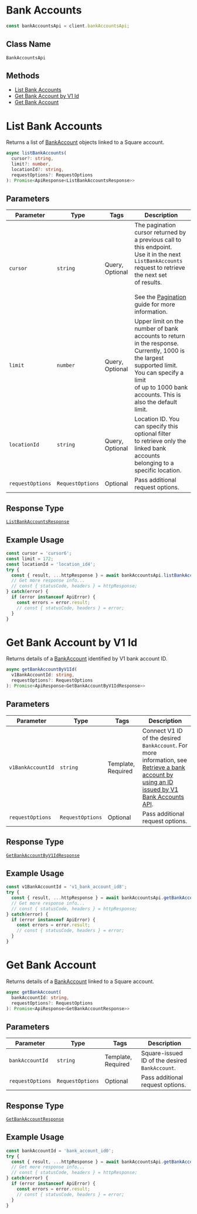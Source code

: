 # Bank Accounts

```ts
const bankAccountsApi = client.bankAccountsApi;
```

## Class Name

`BankAccountsApi`

## Methods

* [List Bank Accounts](/doc/api/bank-accounts.md#list-bank-accounts)
* [Get Bank Account by V1 Id](/doc/api/bank-accounts.md#get-bank-account-by-v1-id)
* [Get Bank Account](/doc/api/bank-accounts.md#get-bank-account)


# List Bank Accounts

Returns a list of [BankAccount](#type-bankaccount) objects linked to a Square account.

```ts
async listBankAccounts(
  cursor?: string,
  limit?: number,
  locationId?: string,
  requestOptions?: RequestOptions
): Promise<ApiResponse<ListBankAccountsResponse>>
```

## Parameters

| Parameter | Type | Tags | Description |
|  --- | --- | --- | --- |
| `cursor` | `string` | Query, Optional | The pagination cursor returned by a previous call to this endpoint.<br>Use it in the next `ListBankAccounts` request to retrieve the next set<br>of results.<br><br>See the [Pagination](https://developer.squareup.com/docs/working-with-apis/pagination) guide for more information. |
| `limit` | `number` | Query, Optional | Upper limit on the number of bank accounts to return in the response.<br>Currently, 1000 is the largest supported limit. You can specify a limit<br>of up to 1000 bank accounts. This is also the default limit. |
| `locationId` | `string` | Query, Optional | Location ID. You can specify this optional filter<br>to retrieve only the linked bank accounts belonging to a specific location. |
| `requestOptions` | `RequestOptions` | Optional | Pass additional request options. |

## Response Type

[`ListBankAccountsResponse`](/doc/models/list-bank-accounts-response.md)

## Example Usage

```ts
const cursor = 'cursor6';
const limit = 172;
const locationId = 'location_id4';
try {
  const { result, ...httpResponse } = await bankAccountsApi.listBankAccounts(cursor, limit, locationId);
  // Get more response info...
  // const { statusCode, headers } = httpResponse;
} catch(error) {
  if (error instanceof ApiError) {
    const errors = error.result;
    // const { statusCode, headers } = error;
  }
}
```


# Get Bank Account by V1 Id

Returns details of a [BankAccount](#type-bankaccount) identified by V1 bank account ID.

```ts
async getBankAccountByV1Id(
  v1BankAccountId: string,
  requestOptions?: RequestOptions
): Promise<ApiResponse<GetBankAccountByV1IdResponse>>
```

## Parameters

| Parameter | Type | Tags | Description |
|  --- | --- | --- | --- |
| `v1BankAccountId` | `string` | Template, Required | Connect V1 ID of the desired `BankAccount`. For more information, see<br>[Retrieve a bank account by using an ID issued by V1 Bank Accounts API](https://developer.squareup.com/docs/bank-accounts-api#retrieve-a-bank-account-by-using-an-id-issued-by-v1-bank-accounts-api). |
| `requestOptions` | `RequestOptions` | Optional | Pass additional request options. |

## Response Type

[`GetBankAccountByV1IdResponse`](/doc/models/get-bank-account-by-v1-id-response.md)

## Example Usage

```ts
const v1BankAccountId = 'v1_bank_account_id8';
try {
  const { result, ...httpResponse } = await bankAccountsApi.getBankAccountByV1Id(v1BankAccountId);
  // Get more response info...
  // const { statusCode, headers } = httpResponse;
} catch(error) {
  if (error instanceof ApiError) {
    const errors = error.result;
    // const { statusCode, headers } = error;
  }
}
```


# Get Bank Account

Returns details of a [BankAccount](#type-bankaccount)
linked to a Square account.

```ts
async getBankAccount(
  bankAccountId: string,
  requestOptions?: RequestOptions
): Promise<ApiResponse<GetBankAccountResponse>>
```

## Parameters

| Parameter | Type | Tags | Description |
|  --- | --- | --- | --- |
| `bankAccountId` | `string` | Template, Required | Square-issued ID of the desired `BankAccount`. |
| `requestOptions` | `RequestOptions` | Optional | Pass additional request options. |

## Response Type

[`GetBankAccountResponse`](/doc/models/get-bank-account-response.md)

## Example Usage

```ts
const bankAccountId = 'bank_account_id0';
try {
  const { result, ...httpResponse } = await bankAccountsApi.getBankAccount(bankAccountId);
  // Get more response info...
  // const { statusCode, headers } = httpResponse;
} catch(error) {
  if (error instanceof ApiError) {
    const errors = error.result;
    // const { statusCode, headers } = error;
  }
}
```

